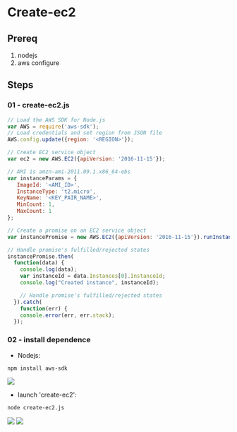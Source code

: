 # Create-ec2

## Prereq

1. nodejs
2. aws configure

## Steps
### 01 - create-ec2.js

````js
// Load the AWS SDK for Node.js
var AWS = require('aws-sdk');
// Load credentials and set region from JSON file
AWS.config.update({region: '<REGION>'});

// Create EC2 service object
var ec2 = new AWS.EC2({apiVersion: '2016-11-15'});

// AMI is amzn-ami-2011.09.1.x86_64-ebs
var instanceParams = {
   ImageId: '<AMI_ID>', 
   InstanceType: 't2.micro',
   KeyName: '<KEY_PAIR_NAME>',
   MinCount: 1,
   MaxCount: 1
};

// Create a promise on an EC2 service object
var instancePromise = new AWS.EC2({apiVersion: '2016-11-15'}).runInstances(instanceParams).promise();

// Handle promise's fulfilled/rejected states
instancePromise.then(
  function(data) {
    console.log(data);
    var instanceId = data.Instances[0].InstanceId;
    console.log("Created instance", instanceId);

    // Handle promise's fulfilled/rejected states
  }).catch(
    function(err) {
    console.error(err, err.stack);
  });
````

### 02 - install dependence

* Nodejs:
````bash
npm install aws-sdk
````
[<img src="https://i.imgur.com/12Cmklh.png">](https://i.imgur.com/12Cmklh.png)

* launch 'create-ec2':
````bash
node create-ec2.js
````
[<img src="https://i.imgur.com/QL8a28s.png">](https://i.imgur.com/QL8a28s.png)
[<img src="https://i.imgur.com/PaldO0H.png">](https://i.imgur.com/PaldO0H.png)

